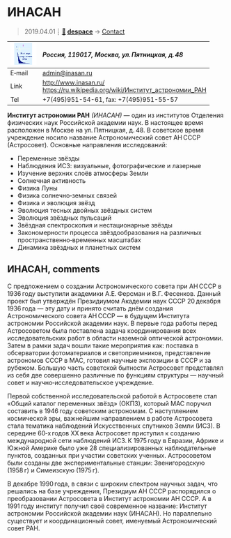 # ИНАСАН
> 2019.04.01 ┊ **[🚀](../index/index.md) [despace](index.md)** → [Contact](contact.md)

|[![](f/contact/i/inasan_logo1_thumb.png)](f/contact/i/inasan_logo1.png)|*Россия, 119017, Москва, ул. Пятницкая, д. 48*|
|:--|:--|
|E‑mail| <admin@inasan.ru> |
|Link| <http://www.inasan.ru/><br> <https://ru.wikipedia.org/wiki/Институт_астрономии_РАН> |
|Tel| +7(495)951-54-61, fax: +7(495)951-55-57 |

**Институт астрономии РАН** *(ИНАСАН)* — один из институтов Отделения физических наук Российской академии наук. В настоящее время расположен в Москве на ул. Пятницкая, д. 48.   В советское время учреждение носило название Астрономический совет АН СССР (Астросовет). Основные направления исследований:

   - Переменные звёзды
   - Наблюдения ИСЗ: визуальные, фотографические и лазерные
   - Изучение верхних слоёв атмосферы Земли
   - Солнечная активность
   - Физика Луны
   - Физика солнечно‑земных связей
   - Физика и эволюция звёзд
   - Эволюция тесных двойных звёздных систем
   - Эволюция звёздных пульсаций
   - Звёздная спектроскопия и нестационарные звёзды
   - Закономерности процесса звёздообразования на различных пространственно‑временных масштабах
   - Динамика звёздных и планетных систем


<p style="page-break-after:always"> </p>

## ИНАСАН, comments

С предложением о создании Астрономического совета при АН СССР в 1936 году выступили академики А.Е. Ферсман и В.Г. Фесенков. Данный проект был утверждён Президиумом Академии наук СССР 20 декабря 1936 года — эту дату и принято считать днём создания Астрономического совета АН СССР — в будущем Института астрономии Российской академии наук. В первые года работы перед Астросоветом была поставлена задача координирования всех исследовательских работ в области наземной оптической астрономии. Затем в рамки задач вошли такие мероприятия как: поставка в обсерватории фотоматериалов и светоприемников, представление астрономов СССР в МАС, готовил научные экспозиции в СССР и за рубежом. Большую часть советской бытности Астросовет представлял из себя две совершенно различные по функциям структуры — научный совет и научно‑исследовательское учреждение.

Первой собственной исследовательской работой в Астросовете стал «Общий каталог переменных звёзд» (ОКПЗ), который МАС поручил составить в 1946 году советским астрономам. С наступлением космической эры, важнейшим направлением в работе Астросовета стала тематика наблюдений Искусственных спутников Земли (ИСЗ). В середине 60‑х годов ХХ века Астросовет приступил к созданию международной сети наблюдений ИСЗ. К 1975 году в Евразии, Африке и Южной Америке было уже 28 специализированных наблюдательные пунктов, созданных при участии советских ученных. Астросоветом были созданы две экспериментальные станции: Звенигородскую (1958 г) и Симеизскую (1975 г).

В декабре 1990 года, в связи с широким спектром научных задач, что решались на базе учреждения, Президиум АН СССР распорядился о преобразовании Астросовета в Институт астрономии АН СССР. А в 1991 году институт получил своё современное название: Институт астрономии Российской академии наук (ИНАСАН). Но параллельно существует и координационный совет, именуемый Астрономический совет РАН.
